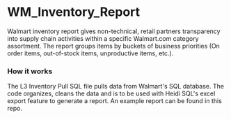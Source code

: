 # WM_Inventory_Report 

Walmart inventory report gives non-technical, retail partners transparency into supply chain activities within a specific Walmart.com category assortment. The report groups items by buckets of business priorities (On order items, out-of-stock items, unproductive items, etc.). 

### How it works
The L3 Inventory Pull SQL file pulls data from Walmart's SQL database. The code organizes, cleans the data and is to be used with Heidi SQL's excel export feature to generate a report. An example report can be found in this repo. 
